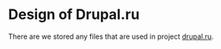 # Design of Drupal.ru

There are we stored any files that are used in project [drupal.ru](https://github.com/DrupalRu/drupal.ru).